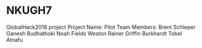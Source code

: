 # NKUGH7
GlobalHack2018 project
Project Name: Pilot
Team Members:
Brent Schleper
Ganesh Budhathoki
Noah Fields
Weston Rainer
Griffin Burkhardt
Tobel Atnafu
